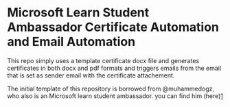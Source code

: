 # Microsoft Learn Student Ambassador Certificate Automation and Email Automation

This repo simply uses a template certificate docx file and generates certificates in 
both docx and pdf formats and triggers emails from the email that is set as sender email with the certificate attachement.

The initial template of this repository is borrowed from @muhammedogz,  who also is an Microsoft learn student ambassador. you can find him (here)[1]

[1]:https://github.com/muhammedogz
